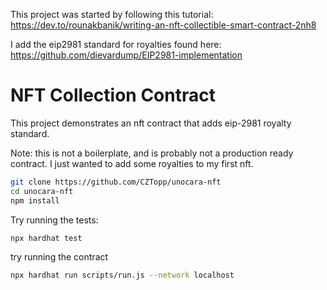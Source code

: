 This project was started by following this tutorial: https://dev.to/rounakbanik/writing-an-nft-collectible-smart-contract-2nh8

I add the eip2981 standard for royalties found here: https://github.com/dievardump/EIP2981-implementation

# NFT Collection Contract

This project demonstrates an nft contract that adds eip-2981 royalty standard.

Note: this is not a boilerplate, and is probably not a production ready contract. I just wanted to add some royalties to my first nft.

```sh
git clone https://github.com/CZTopp/unocara-nft
cd unocara-nft
npm install
```

Try running the tests:

```sh
npx hardhat test
```

try running the contract

```sh
npx hardhat run scripts/run.js --network localhost
```
